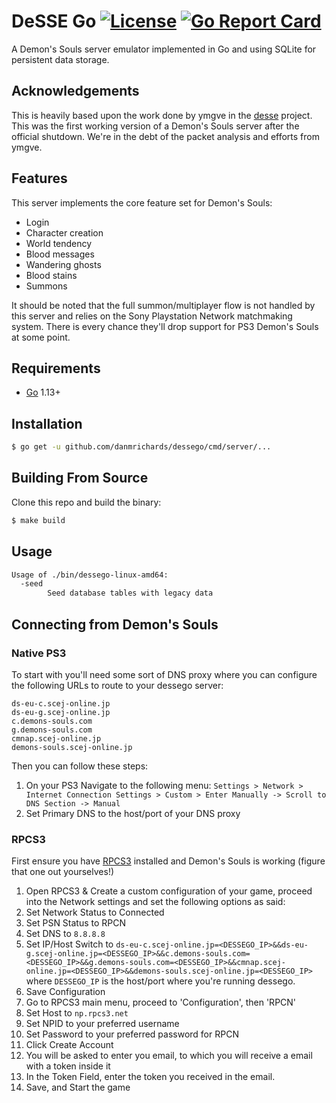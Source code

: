 # DeSSE Go [![License](http://img.shields.io/badge/license-mit-blue.svg)](https://raw.githubusercontent.com/danmrichards/go8080/master/LICENSE) [![Go Report Card](https://goreportcard.com/badge/github.com/danmrichards/dessego)](https://goreportcard.com/report/github.com/danmrichards/dessego)
A Demon's Souls server emulator implemented in Go and using SQLite for persistent
data storage.

## Acknowledgements
This is heavily based upon the work done by ymgve in the [desse][1] project. This
was the first working version of a Demon's Souls server after the official
shutdown. We're in the debt of the packet analysis and efforts from ymgve.

## Features
This server implements the core feature set for Demon's Souls:

* Login
* Character creation
* World tendency
* Blood messages
* Wandering ghosts
* Blood stains
* Summons

It should be noted that the full summon/multiplayer flow is not handled by this
server and relies on the Sony Playstation Network matchmaking system. There
is every chance they'll drop support for PS3 Demon's Souls at some point.

## Requirements
* [Go][2] 1.13+

## Installation
```bash
$ go get -u github.com/danmrichards/dessego/cmd/server/...
```

## Building From Source
Clone this repo and build the binary:

```bash
$ make build
```

## Usage
```bash
Usage of ./bin/dessego-linux-amd64:
  -seed
        Seed database tables with legacy data
```

## Connecting from Demon's Souls
### Native PS3
To start with you'll need some sort of DNS proxy where you can configure the following URLs to route to your dessego server:

```
ds-eu-c.scej-online.jp
ds-eu-g.scej-online.jp
c.demons-souls.com
g.demons-souls.com
cmnap.scej-online.jp
demons-souls.scej-online.jp
```

Then you can follow these steps:
1. On your PS3 Navigate to the following menu: `Settings > Network > Internet Connection Settings > Custom > Enter Manually -> Scroll to DNS Section -> Manual`
2. Set Primary DNS to the host/port of your DNS proxy

### RPCS3
First ensure you have [RPCS3][3] installed and Demon's Souls is working (figure that one out yourselves!)

1. Open RPCS3 & Create a custom configuration of your game, proceed into the Network settings and set the following options as said:
2. Set Network Status to Connected
3. Set PSN Status to RPCN
4. Set DNS to `8.8.8.8`
5. Set IP/Host Switch to `ds-eu-c.scej-online.jp=<DESSEGO_IP>&&ds-eu-g.scej-online.jp=<DESSEGO_IP>&&c.demons-souls.com=<DESSEGO_IP>&&g.demons-souls.com=<DESSEGO_IP>&&cmnap.scej-online.jp=<DESSEGO_IP>&&demons-souls.scej-online.jp=<DESSEGO_IP>` where `DESSEGO_IP` is the host/port where you're running dessego.
6. Save Configuration
7. Go to RPCS3 main menu, proceed to 'Configuration', then 'RPCN'
8. Set Host to `np.rpcs3.net`
9. Set NPID to your preferred username
10. Set Password to your preferred password for RPCN
11. Click Create Account
12. You will be asked to enter you email, to which you will receive a email with a token inside it
13. In the Token Field, enter the token you received in the email.
14. Save, and Start the game

[1]: https://github.com/ymgve/desse
[2]: https://go.dev
[3]: https://rpcs3.net
